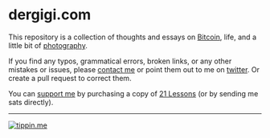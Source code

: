 # dergigi.com

This repository is a collection of thoughts and essays on [Bitcoin](https://dergigi.com/bitcoin/), life, and a little bit of [photography](https://dergigi.com/blog/).

If you find any typos, grammatical errors, broken links, or any other mistakes or issues, please [contact me](https://dergigi.com/contact/) or point them out to me on [twitter](https://twitter.com/dergigi). Or create a pull request to correct them.

You can [support me](https://dergigi.com/support/) by purchasing a copy of [21 Lessons](https://21lessons.com/) (or by sending me sats directly).

---

[![tippin.me](https://badgen.net/badge/%E2%9A%A1%EF%B8%8Ftippin.me/@dergigi/F0918E)](https://tippin.me/@dergigi)
